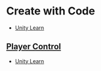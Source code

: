 # Create with Code

- [Unity Learn](https://learn.unity.com/course/create-with-code)

## [Player Control](Player%20Control)

- [Unity Learn](https://learn.unity.com/project/unit-1-driving-simulation)
